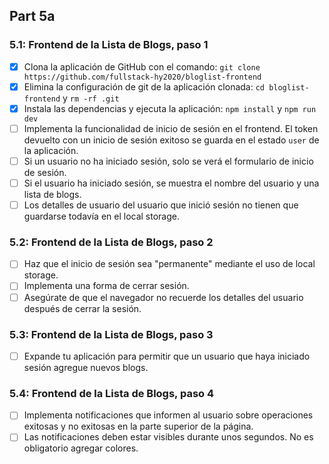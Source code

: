 ## Part 5a

### 5.1: Frontend de la Lista de Blogs, paso 1

- [x] Clona la aplicación de GitHub con el comando: `git clone https://github.com/fullstack-hy2020/bloglist-frontend`
- [x] Elimina la configuración de git de la aplicación clonada: `cd bloglist-frontend` y `rm -rf .git`
- [x] Instala las dependencias y ejecuta la aplicación: `npm install` y `npm run dev`
- [ ] Implementa la funcionalidad de inicio de sesión en el frontend. El token devuelto con un inicio de sesión exitoso se guarda en el estado `user` de la aplicación.
- [ ] Si un usuario no ha iniciado sesión, solo se verá el formulario de inicio de sesión.
- [ ] Si el usuario ha iniciado sesión, se muestra el nombre del usuario y una lista de blogs.
- [ ] Los detalles de usuario del usuario que inició sesión no tienen que guardarse todavía en el local storage.

### 5.2: Frontend de la Lista de Blogs, paso 2

- [ ] Haz que el inicio de sesión sea "permanente" mediante el uso de local storage.
- [ ] Implementa una forma de cerrar sesión.
- [ ] Asegúrate de que el navegador no recuerde los detalles del usuario después de cerrar la sesión.

### 5.3: Frontend de la Lista de Blogs, paso 3

- [ ] Expande tu aplicación para permitir que un usuario que haya iniciado sesión agregue nuevos blogs.

### 5.4: Frontend de la Lista de Blogs, paso 4

- [ ] Implementa notificaciones que informen al usuario sobre operaciones exitosas y no exitosas en la parte superior de la página.
- [ ] Las notificaciones deben estar visibles durante unos segundos. No es obligatorio agregar colores.